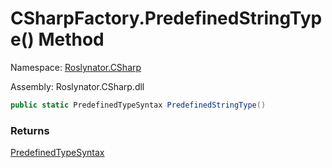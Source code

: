 # CSharpFactory\.PredefinedStringType\(\) Method

Namespace: [Roslynator.CSharp](../../README.md)

Assembly: Roslynator\.CSharp\.dll

```csharp
public static PredefinedTypeSyntax PredefinedStringType()
```

### Returns

[PredefinedTypeSyntax](https://docs.microsoft.com/en-us/dotnet/api/microsoft.codeanalysis.csharp.syntax.predefinedtypesyntax)

